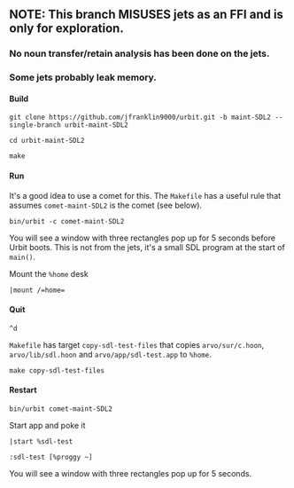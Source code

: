## NOTE: This branch MISUSES jets as an FFI and is only for exploration.

### No noun transfer/retain analysis has been done on the jets.
### Some jets probably leak memory.

#### Build

````
git clone https://github.com/jfranklin9000/urbit.git -b maint-SDL2 --single-branch urbit-maint-SDL2

cd urbit-maint-SDL2

make
````

#### Run

It's a good idea to use a comet for this.  The `Makefile` has a
useful rule that assumes `comet-maint-SDL2` is the comet
(see below).

````
bin/urbit -c comet-maint-SDL2
````

You will see a window with three rectangles pop up for 5 seconds
before Urbit boots.  This is not from the jets, it's a small SDL
program at the start of `main()`.

Mount the `%home` desk

````
|mount /=home=
````

#### Quit

````
^d
````

`Makefile` has target `copy-sdl-test-files` that copies
`arvo/sur/c.hoon`, `arvo/lib/sdl.hoon` and `arvo/app/sdl-test.app`
to `%home`.

````
make copy-sdl-test-files
````

#### Restart

````
bin/urbit comet-maint-SDL2
````

Start app and poke it

````
|start %sdl-test

:sdl-test [%proggy ~]
````

You will see a window with three rectangles pop up for 5 seconds.

